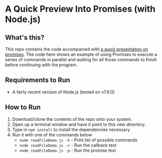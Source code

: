 # A Quick Preview Into Promises (with Node.js)

## What's this?
This repo contains the code accompanied with [a quick presentation on promises](https://docs.google.com/presentation/d/13pgTDdmrjpiiyj2ezBPxHPHvWR3_CKNpIFHie_jgpa8/edit). The code here shows an example of using Promises to execute a series of commands in parallel and waiting for all those commands to finish before continuing with the program.

## Requirements to Run
* A fairly recent version of Node.js (tested on v7.6.0)

## How to Run
1. Download/clone the contents of the repo onto your system.
2. Open up a terminal window and have it point to this new directory.
3. Type in `npm install` to install the dependencies necessary
3. Run it with one of the commands below
    * `node readFileDemo.js -h` - Print list of possible commands
    * `node readFileDemo.js -c` - Run the callback test
    * `node readFileDemo.js -p` - Run the promise test
